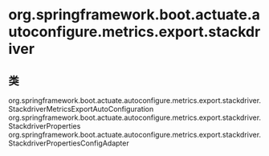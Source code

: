 # org.springframework.boot.actuate.autoconfigure.metrics.export.stackdriver

## 类

org.springframework.boot.actuate.autoconfigure.metrics.export.stackdriver.StackdriverMetricsExportAutoConfiguration
org.springframework.boot.actuate.autoconfigure.metrics.export.stackdriver.StackdriverProperties
org.springframework.boot.actuate.autoconfigure.metrics.export.stackdriver.StackdriverPropertiesConfigAdapter




